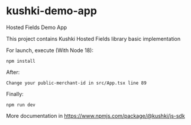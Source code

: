# kushki-demo-app
Hosted Fields Demo App

This project contains Kushki Hosted Fields library basic implementation

For launch, execute (With Node 18):
```
npm install
```
After:
```
Change your public-merchant-id in src/App.tsx line 89
```
Finally:
```
npm run dev
```

More documentation in https://www.npmjs.com/package/@kushki/js-sdk
